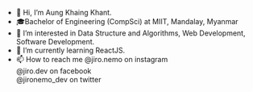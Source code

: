 - 👋 Hi, I’m Aung Khaing Khant.
- 🎓Bachelor of Engineering (CompSci) at MIIT, Mandalay, Myanmar
- 👀 I’m interested in Data Structure and Algorithms, Web Development, Software Development.
- 🌱 I’m currently learning ReactJS.
- 📫 How to reach me 
      @jiro.nemo on instagram <br/>
      @jiro.dev on facebook <br/>
      @jironemo_dev on twitter <br/>

<!---
jironemo/jironemo is a ✨ special ✨ repository because its `README.md` (this file) appears on your GitHub profile.
You can click the Preview link to take a look at your changes.
--->
